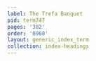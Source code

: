 ```yaml
---
label: The Trefa Banquet
pid: term747
pages: '382'
order: '0960'
layout: generic_index_term
collection: index-headings
---
```

